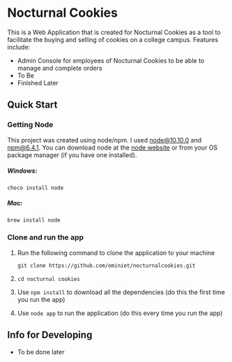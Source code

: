 # Nocturnal Cookies

This is a Web Application that is created for Nocturnal Cookies
as a tool to facilitate the buying and selling of cookies on a
college campus. Features include:
* Admin Console for employees of Nocturnal Cookies to be able to 
manage and complete orders 
* To Be
* Finished Later

## Quick Start
### Getting Node

This project was created using node/npm. I used node@10.10.0 and 
npm@6.4.1. You can download node at the 
[node website](https://nodejs.org/en/ "NodeJS") or from your OS
package manager (if you have one installed).
##### Windows:
`choco install node`
##### Mac:
`brew install node`

### Clone and run the app
1. Run the following command to clone the application to your machine

    `git clone https://github.com/ominiet/nocturnalcookies.git`  
2. `cd nocturnal cookies`
3. Use `npm install` to download all the dependencies (do this the first
time you run the app)
4. Use `node app` to run the application (do this every time you run the app)

## Info for Developing
* To be done later



